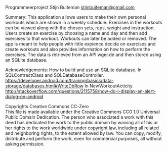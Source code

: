 Programmeerproject
Stijn Buiteman
stijnbuiteman@gmail.com

Summary: This application allows users to make their own personal workouts which are shown in a weekly schedule.
Exercises in the workouts can be viewed along with the chosen sets, reps, weight and instruction. Users create
an exercise by choosing a name and day and then add exercises to that workout. Workouts can later be added or 
removed. The app is meant to help people with little expience decide on exercises and create workouts and also
provides information on how to perform the exercises. The data is retrieved from an API wger.de and then stored
using an SQLite database.

Acknowledgements:
How to build and use an SQLite database. In SQLContractClass and SQLDatabaseController.
https://developer.android.com/training/basics/data-storage/databases.html#WriteDbRow
In NewWorkoutActicity
http://stackoverflow.com/questions/2115758/how-do-i-display-an-alert-dialog-on-android


Copyrights
Creative Commons CC-Zero	
This file is made available under the Creative Commons CC0 1.0 Universal Public Domain Dedication.
The person who associated a work with this deed has dedicated the work to the public domain by waiving all 
of his or her rights to the work worldwide under copyright law, including all related and neighboring rights, 
to the extent allowed by law. You can copy, modify, distribute and perform the work, even for commercial purposes, 
all without asking permission.

